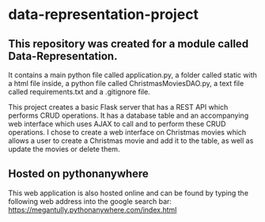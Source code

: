# data-representation-project
## This repository was created for a module called Data-Representation. 

It contains a main python file called application.py, a folder called static with a html file inside, a python file called ChristmasMoviesDAO.py, a text file called requirements.txt and a .gitignore file.

This project creates a basic Flask server that has a REST API which performs CRUD operations. It has a database table and an accompanying web interface which uses AJAX to call and to perform these CRUD operations. I chose to create a web interface on Christmas movies which allows a user to create a Christmas movie and add it to the table, as well as update the movies or delete them.

## Hosted on pythonanywhere
This web application is also hosted online and can be found by typing the following web address into the google search bar:
https://megantully.pythonanywhere.com/index.html